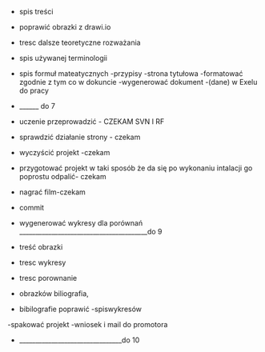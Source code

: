 
- spis treści

- poprawić obrazki z drawi.io
- tresc dalsze teoretyczne rozważania
- spis używanej terminologii
- spis formuł mateatycznych
 -przypisy
-strona tytułowa
-formatować zgodnie z tym co w dokuncie
-wygenerować dokument
-(dane) w Exelu do pracy

- ______ do 7

- uczenie przeprowadzić -  CZEKAM SVN I RF
- sprawdzić działanie strony - czekam 
- wyczyścić projekt -czekam 
- przygotować projekt w taki sposób że da się po wykonaniu intalacji go poprostu odpalić- czekam
- nagrać film-czekam
- commit
- wygenerować wykresy dla porównań
________________________________________do 9
- treść obrazki 
- tresc wykresy
- tresc porownanie 

- obrazków biliografia,
- bibilografie poprawić
 -spiswykresów

-spakować projekt
-wniosek i mail do promotora
- ________________________________do 10
